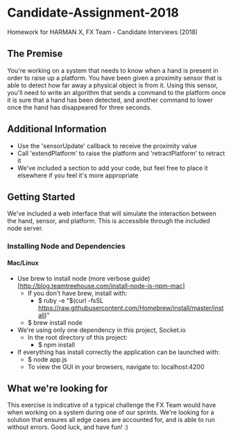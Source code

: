 # Candidate-Assignment-2018
Homework for HARMAN X, FX Team - Candidate Interviews (2018)

## The Premise
You're working on a system that needs to know when a hand is present in order to raise up a platform. You have been given a proximity sensor that is able to detect how far away a physical object is from it. Using this sensor, you'll need to write an algorithm that sends a command to the platform once it is sure that a hand has been detected, and another command to lower once the hand has disappeared for three seconds.

## Additional Information
- Use the 'sensorUpdate' callback to receive the proximity value
- Call 'extendPlatform' to raise the platform and 'retractPlatform' to retract it
- We've included a section to add your code, but feel free to place it elsewhere if you feel it's more appropriate

## Getting Started
We've included a web interface that will simulate the interaction between the hand, sensor, and platform. This is accessible through the included node server.

### Installing Node and Dependencies
#### Mac/Linux
- Use brew to install node (more verbose guide) [http://blog.teamtreehouse.com/install-node-js-npm-mac]
  - If you don't have brew, install with:
    - $ ruby -e "$(curl -fsSL https://raw.githubusercontent.com/Homebrew/install/master/install)"
  - $ brew install node
- We're using only one dependency in this project, Socket.io
  - In the root directory of this project:
    - $ npm install
- If everything has install correctly the application can be launched with:
  - $ node app.js
  - To view the GUI in your browsers, navigate to: localhost:4200

## What we're looking for
This exercise is indicative of a typical challenge the FX Team would have when working on a system during one of our sprints. We're looking for a solution that ensures all edge cases are accounted for, and is able to run without errors. Good luck, and have fun! :)
